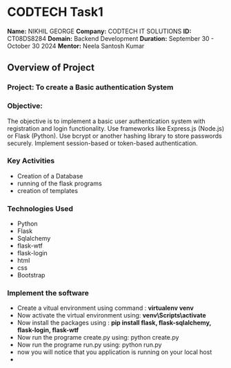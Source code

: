 # CODTECH Task1
**Name:** NIKHIL GEORGE
**Company:** CODTECH IT SOLUTIONS
**ID:**  CT08DS8284
**Domain:** Backend Development
**Duration:** September 30 - October 30 2024
**Mentor:** Neela Santosh Kumar
## Overview of Project
### Project: To create a Basic authentication System
### Objective: 
The objective is to implement a basic user authentication system with registration
and login functionality. Use frameworks like Express.js
(Node.js) or Flask (Python). Use bcrypt or another hashing
library to store passwords securely. Implement session-based
or token-based authentication.

### Key Activities
- Creation of a Database
- running of the flask programs
- creation of templates
### Technologies Used
- Python
- Flask
- Sqlalchemy
- flask-wtf
- flask-login
- html
- css
- Bootstrap
### Implement the software
- Create a vitual environment using command : **virtualenv venv**
- Now activate the virtual environment using: **venv\Scripts\activate**
- Now install the packages using : **pip install flask, flask-sqlalchemy, flask-login, flask-wtf**
- Now run the programe create.py using: python create.py
- Now run the programe run.py using: python run.py
- now you will notice that you application is running on your local host
-  
